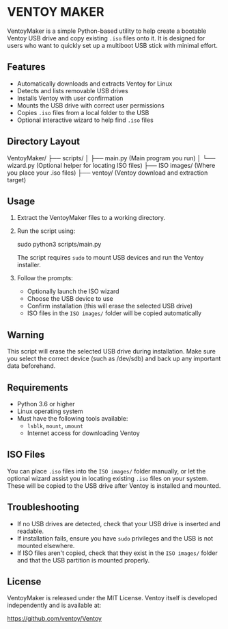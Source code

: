 # VENTOY MAKER


VentoyMaker is a simple Python-based utility to help create a bootable Ventoy USB drive and copy existing `.iso` files onto it. It is designed for users who want to quickly set up a multiboot USB stick with minimal effort.

## Features

- Automatically downloads and extracts Ventoy for Linux
- Detects and lists removable USB drives
- Installs Ventoy with user confirmation
- Mounts the USB drive with correct user permissions
- Copies `.iso` files from a local folder to the USB
- Optional interactive wizard to help find `.iso` files

## Directory Layout

VentoyMaker/
├── scripts/
│   ├── main.py          (Main program you run)
│   └── wizard.py        (Optional helper for locating ISO files)
├── ISO images/          (Where you place your .iso files)
├── ventoy/              (Ventoy download and extraction target)

## Usage

1. Extract the VentoyMaker files to a working directory.
2. Run the script using:

   sudo python3 scripts/main.py

   The script requires `sudo` to mount USB devices and run the Ventoy installer.

3. Follow the prompts:
   - Optionally launch the ISO wizard
   - Choose the USB device to use
   - Confirm installation (this will erase the selected USB drive)
   - ISO files in the `ISO images/` folder will be copied automatically

## Warning

This script will erase the selected USB drive during installation. Make sure you select the correct device (such as /dev/sdb) and back up any important data beforehand.

## Requirements

- Python 3.6 or higher
- Linux operating system
- Must have the following tools available:
  - `lsblk`, `mount`, `umount`
  - Internet access for downloading Ventoy

## ISO Files

You can place `.iso` files into the `ISO images/` folder manually, or let the optional wizard assist you in locating existing `.iso` files on your system. These will be copied to the USB drive after Ventoy is installed and mounted.

## Troubleshooting

- If no USB drives are detected, check that your USB drive is inserted and readable.
- If installation fails, ensure you have `sudo` privileges and the USB is not mounted elsewhere.
- If ISO files aren't copied, check that they exist in the `ISO images/` folder and that the USB partition is mounted properly.

## License

VentoyMaker is released under the MIT License. Ventoy itself is developed independently and is available at:

https://github.com/ventoy/Ventoy
